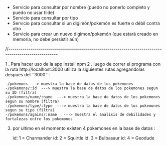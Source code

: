 * Servicio para consultar por nombre (puedo no ponerlo completo y puedo no usar tilde)
* Servicio para consultar por tipo
* Servicio para consultar si un digimón/pokemón es fuerte o débil contra otro
* Servicio para crear un nuevo digimon/pokemón (que estará creado en memoria, no debe persistir aún)

//------------------------------------------------------------------------------------------------------

1 . Para hacer uso de la app install npm
2 . luego de correr el programa con la ruta http://localhost:3000 utiliza la siguientes rutas agregandolas despues del ¨3000¨ :
    
    -/pokemons ---> muestra la base de datos de los pokemones 
    -/pokemons/:id  ---> muestra la base de datos de los pokemones segun su ID (filtra)
    -/pokemons/name/:name  ---> muestra la base de datos de los pokemones  segun su nombre (filtra)
    -/pokemons/type/:type  ---> muestra la base de datos de los pokemones segun su tipo (filtra)
    -/pokemons/agains/:name   ---> muestra el analisis de debilidades y fortalezas entre los pokemones 
    
3. por ultimo en el momento existen 4 pokemones en la base de datos :
    
     id: 1 = Charmander
     id: 2 = Squirtle
     id: 3 = Bulbasaur
     id: 4 = Geodude
